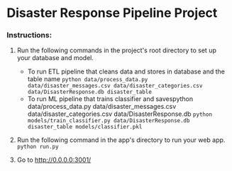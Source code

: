 # Disaster Response Pipeline Project

### Instructions:
1. Run the following commands in the project's root directory to set up your database and model.

    - To run ETL pipeline that cleans data and stores in database and the table name
        `python data/process_data.py data/disaster_messages.csv data/disaster_categories.csv data/DisasterResponse.db disaster_table`
    - To run ML pipeline that trains classifier and savespython data/process_data.py data/disaster_messages.csv data/disaster_categories.csv data/DisasterResponse.db
        `python models/train_classifier.py data/DisasterResponse.db disaster_table models/classifier.pkl`

2. Run the following command in the app's directory to run your web app.
    `python run.py`

3. Go to http://0.0.0.0:3001/

